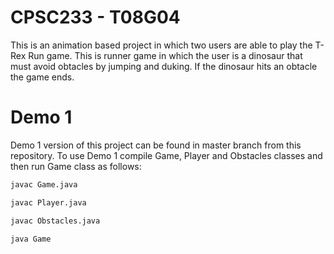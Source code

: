 # CPSC233 - T08G04
This is an animation based project in which two users are able to play the T-Rex Run game. This is runner game in which the user is a dinosaur that must avoid obtacles by jumping and duking. If the dinosaur hits an obtacle the game ends.
# Demo 1
Demo 1 version of this project can be found in master branch from this repository.
To use Demo 1 compile Game, Player and Obstacles classes and then run Game class as follows:
```bash
javac Game.java
```
```bash
javac Player.java
```
```bash
javac Obstacles.java
```
```bash
java Game
```
